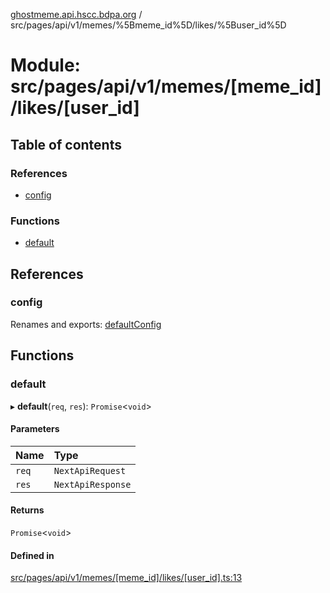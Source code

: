 [ghostmeme.api.hscc.bdpa.org][1] /
src/pages/api/v1/memes/%5Bmeme_id%5D/likes/%5Buser_id%5D

# Module: src/pages/api/v1/memes/\[meme_id]/likes/\[user_id]

## Table of contents

### References

- [config][2]

### Functions

- [default][3]

## References

### config

Renames and exports: [defaultConfig][4]

## Functions

### default

▸ **default**(`req`, `res`): `Promise`<`void`>

#### Parameters

| Name  | Type              |
| :---- | :---------------- |
| `req` | `NextApiRequest`  |
| `res` | `NextApiResponse` |

#### Returns

`Promise`<`void`>

#### Defined in

[src/pages/api/v1/memes/\[meme_id\]/likes/\[user_id\].ts:13][5]

[1]: ../README.md
[2]: src_pages_api_v1_memes__meme_id__likes__user_id_.md#config
[3]: src_pages_api_v1_memes__meme_id__likes__user_id_.md#default
[4]: src_backend_middleware.md#defaultconfig

[5]:
https://github.com/nhscc/ghostmeme.api.hscc.bdpa.org/blob/ed30678/src/pages/api/v1/memes/[meme_id]/likes/[user_id].ts#L13
